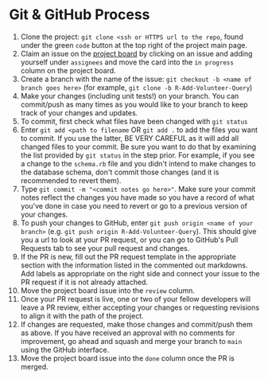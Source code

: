 # Git & GitHub Process

1. Clone the project: `git clone <ssh or HTTPS url to the repo`, found under the green `code` button at the top right of the project main page.
2. Claim an issue on the [project board](https://github.com/RosanneUssery/food-rescue-robot-v2/projects/1) by clicking on an issue and adding yourself under `assignees` and move the card into the `in progress` column on the project board.
3. Create a branch with the name of the issue: `git checkout -b <name of branch goes here>` (for example, `git clone -b R-Add-Volunteer-Query`)
4. Make your changes (including unit tests!) on your branch. You can commit/push as many times as you would like to your branch to keep track of your changes and updates.
5. To commit, first check what files have been changed with `git status`
6. Enter `git add <path to filename` OR `git add .` to add the files you want to commit. If you use the latter, BE VERY CAREFUL as it will add all changed files to your commit. Be sure you want to do that by examining the list provided by `git status` in the step prior. For example, if you see a change to the `schema.rb` file and you didn't intend to make changes to the database schema, don't commit those changes (and it is recommended to revert them).
7. Type `git commit -m "<commit notes go here>"`. Make sure your commit notes reflect the changes you have made so you have a record of what you've done in case you need to revert or go to a previous version of your changes.
8. To push your changes to GitHub, enter `git push origin <name of your branch>` (e.g. `git push origin R-Add-Volunteer-Query`). This should give you a url to look at your PR request, or you can go to GitHub's Pull Requests tab to see your pull request and changes.
9. If the PR is new, fill out the PR request template in the appropriate section with the information listed in the commented out markdowns. Add labels as appropriate on the right side and connect your issue to the PR request if it is not already attached.
10. Move the project board issue into the `review` column.
11. Once your PR request is live, one or two of your fellow developers will leave a PR review, either accepting your changes or requesting revisions to align it with the path of the project.
12. If changes are requested, make those changes and commit/push them as above. If you have received an approval with no comments for improvement, go ahead and squash and merge your branch to `main` using the GitHub interface.
13. Move the project board issue into the `done` column once the PR is merged.
